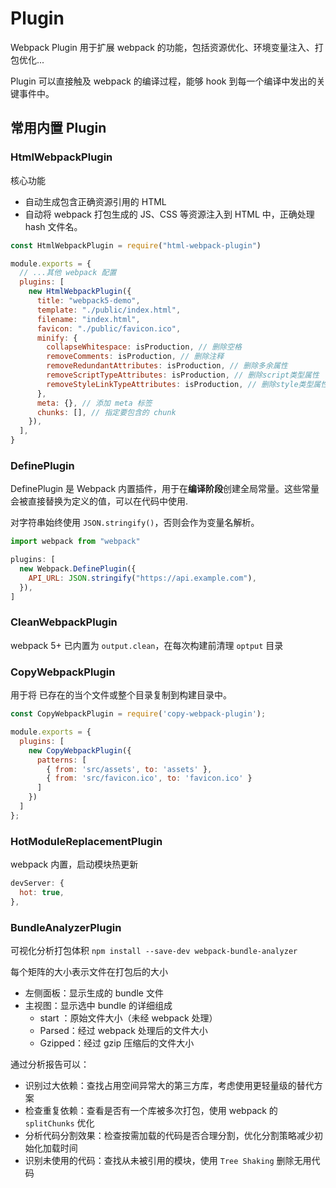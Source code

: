 # Plugin

Webpack Plugin 用于扩展 webpack 的功能，包括资源优化、环境变量注入、打包优化...

Plugin 可以直接触及 webpack 的编译过程，能够 hook 到每一个编译中发出的关键事件中。

## 常用内置 Plugin

### HtmlWebpackPlugin

核心功能

- 自动生成包含正确资源引用的 HTML
- 自动将 webpack 打包生成的 JS、CSS 等资源注入到 HTML 中，正确处理 hash 文件名。

```js
const HtmlWebpackPlugin = require("html-webpack-plugin")

module.exports = {
  // ...其他 webpack 配置
  plugins: [
    new HtmlWebpackPlugin({
      title: "webpack5-demo",
      template: "./public/index.html",
      filename: "index.html",
      favicon: "./public/favicon.ico",
      minify: {
        collapseWhitespace: isProduction, // 删除空格
        removeComments: isProduction, // 删除注释
        removeRedundantAttributes: isProduction, // 删除多余属性
        removeScriptTypeAttributes: isProduction, // 删除script类型属性
        removeStyleLinkTypeAttributes: isProduction, // 删除style类型属性
      },
      meta: {}, // 添加 meta 标签
      chunks: [], // 指定要包含的 chunk
    }),
  ],
}
```

### DefinePlugin

DefinePlugin 是 Webpack 内置插件，用于在**编译阶段**创建全局常量。这些常量会被直接替换为定义的值，可以在代码中使用.

对字符串始终使用 `JSON.stringify()`，否则会作为变量名解析。

```js
import webpack from "webpack"

plugins: [
  new Webpack.DefinePlugin({
    API_URL: JSON.stringify("https://api.example.com"),
  }),
]
```

### CleanWebpackPlugin

webpack 5+ 已内置为 `output.clean`，在每次构建前清理 `optput` 目录

### CopyWebpackPlugin

用于将 已存在的当个文件或整个目录复制到构建目录中。

```js
const CopyWebpackPlugin = require('copy-webpack-plugin');

module.exports = {
  plugins: [
    new CopyWebpackPlugin({
      patterns: [
        { from: 'src/assets', to: 'assets' },
        { from: 'src/favicon.ico', to: 'favicon.ico' }
      ]
    })
  ]
};
```

### HotModuleReplacementPlugin

webpack 内置，启动模块热更新

```js
devServer: {
  hot: true,
},
```

### BundleAnalyzerPlugin

可视化分析打包体积 `npm install --save-dev webpack-bundle-analyzer`

每个矩阵的大小表示文件在打包后的大小

- 左侧面板：显示生成的 bundle 文件
- 主视图：显示选中 bundle 的详细组成
  - start ：原始文件大小（未经 webpack 处理）
  - Parsed：经过 webpack 处理后的文件大小
  - Gzipped：经过 gzip 压缩后的文件大小

通过分析报告可以：

- 识别过大依赖：查找占用空间异常大的第三方库，考虑使用更轻量级的替代方案
- 检查重复依赖：查看是否有一个库被多次打包，使用 webpack 的 `splitChunks` 优化
- 分析代码分割效果：检查按需加载的代码是否合理分割，优化分割策略减少初始化加载时间
- 识别未使用的代码：查找从未被引用的模块，使用 `Tree Shaking` 删除无用代码